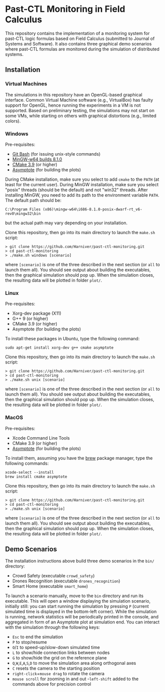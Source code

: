 # Past-CTL Monitoring in Field Calculus

This repository contains the implementation of a monitoring system for past-CTL logic formulas based on Field Calculus (submitted to Journal of Systems and Software). It also contains three graphical demo scenarios where past-CTL formulas are monitored during the simulation of distributed systems.

## Installation

### Virtual Machines

The simulations in this repository have an OpenGL-based graphical interface. Common Virtual Machine software (e.g., VirtualBox) has faulty support for OpenGL, hence running the experiments in a VM is not supported. Based on preliminary testing, the simulations may not start on some VMs, while starting on others with graphical distortions (e.g., limited colors).

### Windows

Pre-requisites:
- [Git Bash](https://gitforwindows.org) (for issuing unix-style commands)
- [MinGW-w64 builds 8.1.0](http://mingw-w64.org/doku.php/download/mingw-builds)
- [CMake 3.9](https://cmake.org) (or higher)
- [Asymptote](http://asymptote.sourceforge.io) (for building the plots)

During CMake installation, make sure you select to add `cmake` to the `PATH` (at least for the current user).
During MinGW installation, make sure you select "posix" threads (should be the default) and not "win32" threads. After installing MinGW, you need to add its path to the environment variable `PATH`. The default path should be:
```
C:\Program Files (x86)\mingw-w64\i686-8.1.0-posix-dwarf-rt_v6-rev0\mingw32\bin
```
but the actual path may vary depending on your installation.

Clone this repository, then go into its main directory to launch the `make.sh` script:
```
> git clone https://github.com/Harniver/past-ctl-monitoring.git
> cd past-ctl-monitoring
> ./make.sh windows [scenario]
```
where `[scenario]` is one of the three described in the next section (or `all` to launch them all). You should see output about building the executables, then the graphical simulation should pop up. When the simulation closes, the resulting data will be plotted in folder `plot/`.

### Linux

Pre-requisites:
- Xorg-dev package (X11)
- G++ 9 (or higher)
- CMake 3.9 (or higher)
- Asymptote (for building the plots)

To install these packages in Ubuntu, type the following command:
```
sudo apt-get install xorg-dev g++ cmake asymptote
```

Clone this repository, then go into its main directory to launch the `make.sh` script:
```
> git clone https://github.com/Harniver/past-ctl-monitoring.git
> cd past-ctl-monitoring
> ./make.sh unix [scenario]
```
where `[scenario]` is one of the three described in the next section (or `all` to launch them all). You should see output about building the executables, then the graphical simulation should pop up. When the simulation closes, the resulting data will be plotted in folder `plot/`.

### MacOS

Pre-requisites:
- Xcode Command Line Tools
- CMake 3.9 (or higher)
- [Asymptote](http://asymptote.sourceforge.io) (for building the plots)

To install them, assuming you have the [brew](https://brew.sh) package manager, type the following commands:
```
xcode-select --install
brew install cmake asymptote
```

Clone this repository, then go into its main directory to launch the `make.sh` script:
```
> git clone https://github.com/Harniver/past-ctl-monitoring.git
> cd past-ctl-monitoring
> ./make.sh unix [scenario]
```
where `[scenario]` is one of the three described in the next section (or `all` to launch them all). You should see output about building the executables, then the graphical simulation should pop up. When the simulation closes, the resulting data will be plotted in folder `plot/`.

## Demo Scenarios

The installation instructions above build three demo scenarios in the `bin/` directory:
- Crowd Safety (executable `crowd_safety`)
- Drones Recognition (executable `drones_recognition`)
- Smart Home (executable `smart_home`)

To launch a scenario manually, move to the `bin` directory and run its executable. This will open a window displaying the simulation scenario, initially still: you can start running the simulation by pressing `P` (current simulated time is displayed in the bottom-left corner). While the simulation is running, network statistics will be periodically printed in the console, and aggregated in form of an Asymptote plot at simulation end. You can interact with the simulation through the following keys:
- `Esc` to end the simulation
- `P` to stop/resume
- `O`/`I` to speed-up/slow-down simulated time
- `L` to show/hide connection links between nodes
- `G` to show/hide the grid on the reference plane
- `Q`,`W`,`E`,`A`,`S`,`D` to move the simulation area along orthogonal axes
- `C` resets the camera to the starting position
- `right-click`+`mouse drag` to rotate the camera
- `mouse scroll` for zooming in and out
-`left-shift` added to the commands above for precision control
